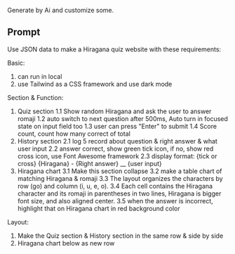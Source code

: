 Generate by Ai and customize some.

Prompt
----------
Use JSON data to make a Hiragana quiz website with these requirements:

Basic:
1. can run in local
2. use Tailwind as a CSS framework and use dark mode

Section & Function:
1. Quiz section
	1.1 Show random Hiragana and ask the user to answer romaji
	1.2 auto switch to next question after 500ms, Auto turn in focused state on input field too
	1.3 user can press "Enter" to submit 
	1.4 Score count, count how many correct of total
2. History section
	2.1 log 5 record about question & right answer & what user input
	2.2 answer correct, show green tick icon, if no, show red cross icon, use Font Awesome framework
	2.3 display format: {tick or cross} {Hiragana} - {Right answer} __ {user input}
3. Hiragana chart
	3.1 Make this section collapse
	3.2 make a table chart of matching Hiragana & romaji
	3.3 The layout organizes the characters by row (go) and column (i, u, e, o).
	3.4 Each cell contains the Hiragana character and its romaji in parentheses in two lines, Hiragana is bigger font size, and also aligned center.
   	3.5 when the answer is incorrect, highlight that on Hiragana chart in red background color

Layout:
1. Make the Quiz section & History section in the same row & side by side
2. Hiragana chart below as new row
